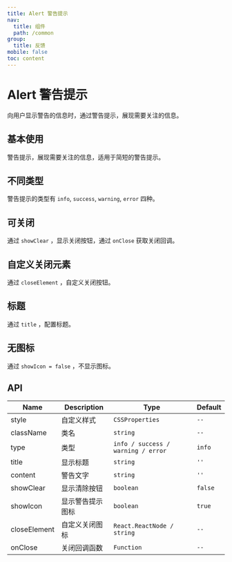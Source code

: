 ```yaml
---
title: Alert 警告提示
nav:
  title: 组件
  path: /common
group:
  title: 反馈
mobile: false
toc: content
---
```


# Alert 警告提示

向用户显示警告的信息时，通过警告提示，展现需要关注的信息。

## 基本使用

警告提示，展现需要关注的信息，适用于简短的警告提示。

<code src="./demos/index1.tsx"></code>

## 不同类型

警告提示的类型有 `info`, `success`, `warning`, `error` 四种。

<code src="./demos/index2.tsx"></code>

## 可关闭

通过 `showClear` ，显示关闭按钮，通过 `onClose` 获取关闭回调。

<code src="./demos/index3.tsx"></code>

## 自定义关闭元素

通过 `closeElement` ，自定义关闭按钮。

<code src="./demos/index4.tsx"></code>

## 标题

通过 `title` ，配置标题。

<code src="./demos/index5.tsx"></code>

## 无图标

通过 `showIcon = false` ，不显示图标。

<code src="./demos/index6.tsx"></code>

## API

| Name         | Description      | Type                               | Default |
| ------------ | ---------------- | ---------------------------------- | ------- |
| style        | 自定义样式       | `CSSProperties`                    | `--`    |
| className    | 类名             | `string`                           | `--`    |
| type         | 类型             | `info / success / warning / error` | `info`  |
| title        | 显示标题         | `string`                           | `''`    |
| content      | 警告文字         | `string`                           | `''`    |
| showClear    | 显示清除按钮     | `boolean`                          | `false` |
| showIcon     | 显示警告提示图标 | `boolean`                          | `true`  |
| closeElement | 自定义关闭图标   | `React.ReactNode / string`         | `--`    |
| onClose      | 关闭回调函数     | `Function`                         | `--`    |
